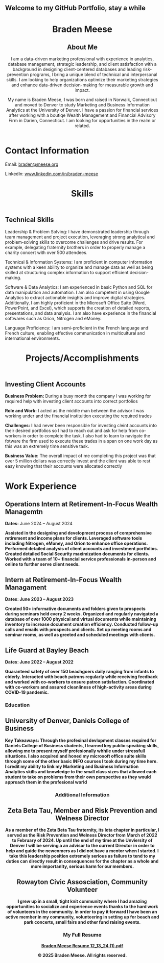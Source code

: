 ## Welcome to my GitHub Portfolio, stay a while


<html lang="en">
<head>
  <meta charset="UTF-8">
  <meta name="viewport" content="width=device-width, initial-scale=1.0">
  <link rel="stylesheet" href="style.css">
</head>
<body>
  <header>
    <h1>Braden Meese</h1>
    <h2>About Me</h2>
    <p class="brand-statement">I am a data-driven marketing professional with experience in analytics, database management, strategic leadership, and client satisfaction with a background in designing client-centered databases and leading risk-prevention programs, I bring a unique blend of technical and interpersonal skills. I am looking to help organizations optimize their marketing strategies and enhance data-driven decision-making for measurable growth and impact.</p>
     <main>
    <section id="about">
      <p>My name is Braden Meese, I was born and raised in Norwalk, Connecticut and moved to Denver to study Marketing and Business Information Analytics at the University of Denver. I have a passion for financial services after working with a boutiqe Wealth Management and Financial Advisory Firm in Darien, Connecticut. I am looking for opportunities in the realm or related.</p>
 
  </header>
  

    
  <html>
<head>
  <meta charset="UTF-8">
  
</head>
<body>
  <h1>Contact Information</h1>
  <p>Email: <a href="mailto:braden@meese.org">braden@meese.org</a></p>
  <p>LinkedIn: <a href="https://www.linkedin.com/in/braden-meese" target="_blank">www.linkedin.com/in/braden-meese</a></p>
</body>
</html>
  </main>
  
 <html lang="en">
<head>
  <meta charset="UTF-8">
  <meta name="viewport" content="width=device-width, initial-scale=1.0">

  <link rel="stylesheet" href="style.css">
</head>
<body>
  <header>
    <h1>Skills</h1>
   
  </header>
  
  <main>
    <section id="technical-skills">
      <h2>Technical Skills</h2>
      <p>Leadership & Problem Solving:
I have demonstrated leadership through team management and project execution, leveraging strong analytical and problem-solving skills to overcome challenges and drive results. For example, delegating fraternity brothers in order to properly manage a charity concert with over 500 attendees. 

Technical & Information Systems:
I am proficient in computer information systems with a keen ability to organize and manage data as well as being skilled at structuring complex information to support efficient decision-making.

Software & Data Analytics:
I am experienced in basic Python and SQL for data manipulation and automation. I am also competent in using Google Analytics to extract actionable insights and improve digital strategies. Additionally, I am highly proficient in the Microsoft Office Suite (Word, PowerPoint, and Excel), which supports the creation of detailed reports, presentations, and data analysis. I am also have experience in the financial softwares such as Orion, Nitrogen and eMoney. 

Language Proficiency:
I am semi-proficient in the French language and French culture, enabling effective communication in multicultural and international environments.</p>
    </section>
    


<html lang="en">
<head>
  <meta charset="UTF-8">
  <meta name="viewport" content="width=device-width, initial-scale=1.0">
  <link rel="stylesheet" href="style.css">
</head>
<body>
  <header>
    <h1>Projects/Accomplishments</h1>
    <nav>
      <ul> 
  </header>
   <main>
    <section id="project1">
      <h2>Investing Client Accounts</h2>
      <p><strong>Business Problem:</strong> During a busy month the company I was working for required help with investing client accounts into correct portfolios</p>
      <p><strong>Role and Work:</strong> I acted as the middle man between the advisor I was working under and the financial instituition executing the required trades</p>
      <p><strong>Challenges:</strong> I had never been responsible for investing cleint accounts into their desired portfolios so I had to reach out and ask for help from co-workers in order to complete the task. I also had to learn to navigate the fotware the firm used to execute these trades in a span on one work day as this was an extremely time sensitive task.</p>
      <p><strong>Business Value:</strong> The overall impact of me completing this project was that over 5 million dollars was correctly invest and the client was able to rest easy knowing that their accounts were allocated correctly </p>
    </section>

<html lang="en">
<head>
  <meta charset="UTF-8">
  <meta name="viewport" content="width=device-width, initial-scale=1.0">
  
   
  <h1>Work Experience</h1>  
  <main>
    <section id="job1">
      <h2>Operations Intern at Retirement-In-Focus Wealth Managemtn</h2>
      <p><strong>Dates:</strong> June 2024 – August 2024</p>
      <p><strong>
      Assisted in the designing and development process of comprehensive retirement and income plans for clients.
      Leveraged software tools including Nitrogen, eMoney, and Orion to enhance office operations.
      Performed detailed analysis of client accounts and investment portfolios.
      Created detailed Social Security maximization documents for clients.
      Worked with a team of 10+ financial service professionals in-person and online to further serve client needs. </p>
        <section id="job2">
  <h2>Intern at Retirement-In-Focus Wealth Managament</h2>
  <p><strong>Dates:</strong> June 2023 – August 2023</p>
  <p><strong>
    Created 50+ informative documents and folders given to prospects during seminars held every 2 weeks.
Organized and regularly navigated a database of over 1000 physical and virtual documents while maintaining
inventory to increase document creation efficiency.
Conducted follow-up calls and emails with prospects and clients.
Set up meeting rooms and seminar rooms, as well as greeted and scheduled meetings with clients. </p>

  <h2>Life Guard at Bayley Beach</h2>
  <p><strong>Dates:</strong> June 2022 – August 2022</p>
  <p><strong>Guaranteed safety of over 150 beachgoers daily ranging from infants to elderly. 
Interacted with beach patrons regularly while receiving feedback and worked with co-workers to ensure patron
satisfaction.
Coordinated with co-workers and assured cleanliness of high-activity areas during COVID-19 pandemic. </p>
 
    
 <h1>Education</h1>

  <main>
    <section id="course1">
      <h2>University of Denver, Daniels College of Business</h2>
      <p><strong>Key Takeaways:</strong> Through the profesinal devlopment classes required for Daniels College of Business students, I learned key public speaking skills, allowing me to present myself profesionally whhile under stressfull situations. I also acquired and honed my microsoft office suite skills through some of the other basic INFO courses I took during my time here. I credit my ability to link my Marketing and Business Information Analytics skills and knowledge to the small class sizes that allowed each student to take on problems from their own perspective as they would approach them in the profesional world</p>
    </section>
    
<header>
    <h1>Additional Information</h1>
   
  <main>
    <section id="extra-content">
      <h2>Zeta Beta Tau, Member and Risk Prevention and Welness Director</h2>
      <p>As a member of the Zeta Beta Tau fraternity, its Iota chapter in particular, I served as the Risk Prevention and Welness Director from March of 2022 to February of 2024. Up until the end of my time at the Unviersity of Denver I will be serving a an advisor to the current Director in order to help and guide the newcomers as I did not have a mentor when I started. I take this leadership position extremely serious as failure to tend to my duties can directly result in consequences for the chapter as a whole and more importanlty, serious harm for our members. </p>
    </section>
    
  <h2>Rowayton Civic Assosciation, Community Volunteer</h2>
      <p>I grew up in a small, tight knit community where I had amazing opportunities to socialize and experience events thanks to the hard work of volunteers in the community. In order to pay it forward I have been an active member in my community, volunteering in setting up for beach and park concerts, small fairs and other fund raising events. </p>
  </main>

<h1> My Full Resume </h1>

  [Braden Meese Resume 12_13_24 (1).pdf](https://github.com/user-attachments/files/19080521/Braden.Meese.Resume.12_13_24.1.pdf)

  <footer>
    <p>&copy; 2025 Braden Meese. All rights reserved.</p>
  </footer>

